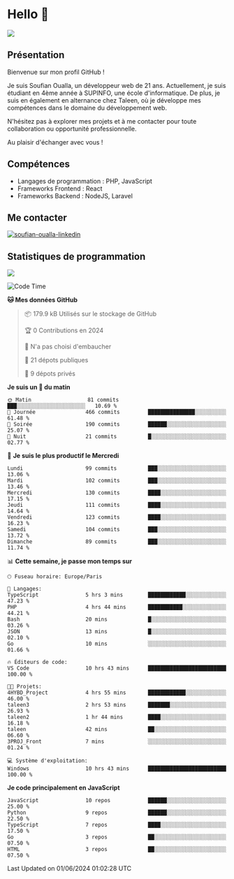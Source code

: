 # Hello 👋

![](https://komarev.com/ghpvc/?username=OSoufian&color=1a1b27)

## Présentation

Bienvenue sur mon profil GitHub !

Je suis Soufian Oualla, un développeur web de 21 ans. Actuellement, je suis étudiant en 4ème année à SUPINFO, une école d'informatique. De plus, je suis en également en alternance chez Taleen, où je développe mes compétences dans le domaine du développement web.

N'hésitez pas à explorer mes projets et à me contacter pour toute collaboration ou opportunité professionnelle.

Au plaisir d'échanger avec vous !

## Compétences

- Langages de programmation : PHP, JavaScript
- Frameworks Frontend : React
- Frameworks Backend : NodeJS, Laravel

## Me contacter

<p>
<a href="https://www.linkedin.com/in/soufian-oualla/" target="_blank"><img align="center" src="https://img.shields.io/badge/-LinkedIn-0077B5?style=for-the-badge&logo=Linkedin&logoColor=white" alt="soufian-oualla-linkedin"/></a>

## Statistiques de programmation

<a href="https://github-readme-stats.vercel.app/api/top-langs/?username=OSoufian&layout=compact">
  <img align="center" src="https://github-readme-stats.vercel.app/api/top-langs/?username=OSoufian&layout=compact"/>
</a>

<br />

<!--START_SECTION:waka-->
![Code Time](http://img.shields.io/badge/Code%20Time-30%20hrs%203%20mins-blue)

**🐱 Mes données GitHub** 

> 📦 179.9 kB Utilisés sur le stockage de GitHub 
 > 
> 🏆 0 Contributions en 2024
 > 
> 🚫 N'a pas choisi d'embaucher
 > 
> 📜 21 dépots publiques 
 > 
> 🔑 9 dépots privés 
 > 
**Je suis un 🐤 du matin** 

```text
🌞 Matin                  81 commits          ███░░░░░░░░░░░░░░░░░░░░░░   10.69 % 
🌆 Journée                466 commits         ███████████████░░░░░░░░░░   61.48 % 
🌃 Soirée                 190 commits         ██████░░░░░░░░░░░░░░░░░░░   25.07 % 
🌙 Nuit                   21 commits          █░░░░░░░░░░░░░░░░░░░░░░░░   02.77 % 
```
📅 **Je suis le plus productif le Mercredi** 

```text
Lundi                    99 commits          ███░░░░░░░░░░░░░░░░░░░░░░   13.06 % 
Mardi                    102 commits         ███░░░░░░░░░░░░░░░░░░░░░░   13.46 % 
Mercredi                 130 commits         ████░░░░░░░░░░░░░░░░░░░░░   17.15 % 
Jeudi                    111 commits         ████░░░░░░░░░░░░░░░░░░░░░   14.64 % 
Vendredi                 123 commits         ████░░░░░░░░░░░░░░░░░░░░░   16.23 % 
Samedi                   104 commits         ███░░░░░░░░░░░░░░░░░░░░░░   13.72 % 
Dimanche                 89 commits          ███░░░░░░░░░░░░░░░░░░░░░░   11.74 % 
```


📊 **Cette semaine, je passe mon temps sur** 

```text
🕑︎ Fuseau horaire: Europe/Paris

💬 Langages: 
TypeScript               5 hrs 3 mins        ████████████░░░░░░░░░░░░░   47.23 % 
PHP                      4 hrs 44 mins       ███████████░░░░░░░░░░░░░░   44.21 % 
Bash                     20 mins             █░░░░░░░░░░░░░░░░░░░░░░░░   03.26 % 
JSON                     13 mins             █░░░░░░░░░░░░░░░░░░░░░░░░   02.10 % 
Go                       10 mins             ░░░░░░░░░░░░░░░░░░░░░░░░░   01.66 % 

🔥 Éditeurs de code: 
VS Code                  10 hrs 43 mins      █████████████████████████   100.00 % 

🐱‍💻 Projets: 
4HYBD_Project            4 hrs 55 mins       ████████████░░░░░░░░░░░░░   46.00 % 
taleen3                  2 hrs 53 mins       ███████░░░░░░░░░░░░░░░░░░   26.93 % 
taleen2                  1 hr 44 mins        ████░░░░░░░░░░░░░░░░░░░░░   16.18 % 
taleen                   42 mins             ██░░░░░░░░░░░░░░░░░░░░░░░   06.60 % 
3PROJ_Front              7 mins              ░░░░░░░░░░░░░░░░░░░░░░░░░   01.24 % 

💻 Système d'exploitation: 
Windows                  10 hrs 43 mins      █████████████████████████   100.00 % 
```

**Je code principalement en JavaScript** 

```text
JavaScript               10 repos            ██████░░░░░░░░░░░░░░░░░░░   25.00 % 
Python                   9 repos             ██████░░░░░░░░░░░░░░░░░░░   22.50 % 
TypeScript               7 repos             ████░░░░░░░░░░░░░░░░░░░░░   17.50 % 
Go                       3 repos             ██░░░░░░░░░░░░░░░░░░░░░░░   07.50 % 
HTML                     3 repos             ██░░░░░░░░░░░░░░░░░░░░░░░   07.50 % 
```




 Last Updated on 01/06/2024 01:02:28 UTC
<!--END_SECTION:waka-->